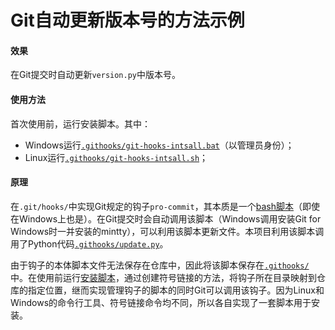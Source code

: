 # Git自动更新版本号的方法示例

#### 效果

在Git提交时自动更新`version.py`中版本号。

#### 使用方法

首次使用前，运行安装脚本。其中：

- Windows运行[`.githooks/git-hooks-intsall.bat`](./.githooks/git-hooks-intsall.bat)（以管理员身份）；
- Linux运行[`.githooks/git-hooks-intsall.sh`](./.githooks/git-hooks-intsall.sh)；

#### 原理

在`.git/hooks/`中实现Git规定的钩子`pro-commit`，其本质是一个[bash脚本](./.githooks/pre-commit)（即使在Windows上也是）。在Git提交时会自动调用该脚本（Windows调用安装Git for Windows时一并安装的mintty），可以利用该脚本更新文件。本项目利用该脚本调用了Python代码[`.githooks/update.py`](./.githooks/update.py)。

由于钩子的本体脚本文件无法保存在仓库中，因此将该脚本保存在[`.githooks/`](./.githooks/)中。在使用前运行[安装脚本](#使用方法)，通过创建符号链接的方法，将钩子所在目录映射到仓库的指定位置，继而实现管理钩子的脚本的同时Git可以调用该钩子。因为Linux和Windows的命令行工具、符号链接命令均不同，所以各自实现了一套脚本用于安装。
